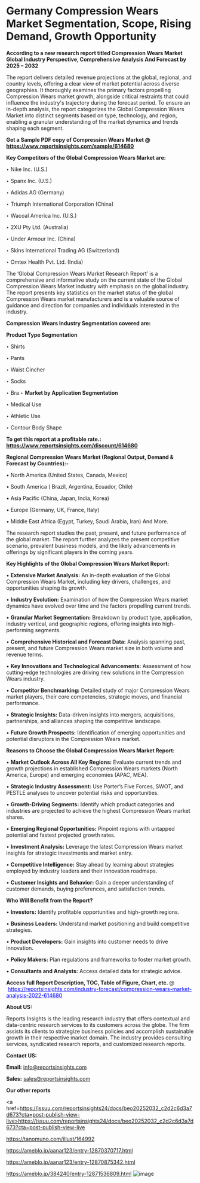 # Germany Compression Wears Market Segmentation, Scope, Rising Demand, Growth Opportunity 

<strong>According to a new research report titled Compression Wears Market Global Industry Perspective, Comprehensive Analysis And Forecast by 2025 – 2032</strong>

The report delivers detailed revenue projections at the global, regional, and country levels, offering a clear view of market potential across diverse geographies. It thoroughly examines the primary factors propelling Compression Wears market growth, alongside critical restraints that could influence the industry's trajectory during the forecast period. To ensure an in-depth analysis, the report categorizes the Global Compression Wears Market into distinct segments based on type, technology, and region, enabling a granular understanding of the market dynamics and trends shaping each segment.

<strong>Get a Sample PDF copy of Compression Wears Market </strong><strong>@<a href=https://www.reportsinsights.com/sample/614680 style=color:#0000ff;> https://www.reportsinsights.com/sample/614680</a></strong></font>

<strong>Key Competitors of the Global Compression Wears Market are:</strong>

‣ Nike Inc. (U.S.)

‣ Spanx Inc. (U.S.)

‣ Adidas AG (Germany)

‣ Triumph International Corporation (China)

‣ Wacoal America Inc. (U.S.)

‣ 2XU Pty Ltd. (Australia)

‣ Under Armour Inc. (China)

‣ Skins International Trading AG (Switzerland)

‣ Omtex Health Pvt. Ltd. (India)

The ‘Global Compression Wears Market Research Report’ is a comprehensive and informative study on the current state of the Global Compression Wears Market industry with emphasis on the global industry. The report presents key statistics on the market status of the global Compression Wears market manufacturers and is a valuable source of guidance and direction for companies and individuals interested in the industry.

<strong>Compression Wears Industry Segmentation covered are:</strong>

<strong>Product Type Segmentation</strong>

‣ Shirts

‣ Pants

‣ Waist Cincher

‣ Socks

‣ Bra
‣ 
<strong>Market by Application Segmentation</strong>

‣ Medical Use

‣ Athletic Use

‣ Contour Body Shape

<strong>To get this report at a profitable rate.: <a href=https://www.reportsinsights.com/discount/614680 style=color:#0000ff;>https://www.reportsinsights.com/discount/614680</a></strong></font>

<strong>Regional Compression Wears Market (Regional Output, Demand &amp; Forecast by Countries):-</strong>

• North America (United States, Canada, Mexico)

• South America ( Brazil, Argentina, Ecuador, Chile)

• Asia Pacific (China, Japan, India, Korea)

• Europe (Germany, UK, France, Italy)

• Middle East Africa (Egypt, Turkey, Saudi Arabia, Iran) And More.

The research report studies the past, present, and future performance of the global market. The report further analyzes the present competitive scenario, prevalent business models, and the likely advancements in offerings by significant players in the coming years.

<strong>Key Highlights of the Global Compression Wears Market Report:</strong>

• <strong>Extensive Market Analysis:</strong> An in-depth evaluation of the Global Compression Wears Market, including key drivers, challenges, and opportunities shaping its growth.

• <strong>Industry Evolution:</strong> Examination of how the Compression Wears market dynamics have evolved over time and the factors propelling current trends.

• <strong>Granular Market Segmentation:</strong> Breakdown by product type, application, industry vertical, and geographic regions, offering insights into high-performing segments.

• <strong>Comprehensive Historical and Forecast Data:</strong> Analysis spanning past, present, and future Compression Wears market size in both volume and revenue terms.

• <strong>Key Innovations and Technological Advancements:</strong> Assessment of how cutting-edge technologies are driving new solutions in the Compression Wears industry.

• <strong>Competitor Benchmarking:</strong> Detailed study of major Compression Wears market players, their core competencies, strategic moves, and financial performance.

• <strong>Strategic Insights:</strong> Data-driven insights into mergers, acquisitions, partnerships, and alliances shaping the competitive landscape.

• <strong>Future Growth Prospects:</strong> Identification of emerging opportunities and potential disruptors in the Compression Wears market.

<strong>Reasons to Choose the Global Compression Wears Market Report:</strong>

• <strong>Market Outlook Across All Key Regions:</strong> Evaluate current trends and growth projections in established Compression Wears markets (North America, Europe) and emerging economies (APAC, MEA).

• <strong>Strategic Industry Assessment:</strong> Use Porter’s Five Forces, SWOT, and PESTLE analyses to uncover potential risks and opportunities.

• <strong>Growth-Driving Segments:</strong> Identify which product categories and industries are projected to achieve the highest Compression Wears market shares.

• <strong>Emerging Regional Opportunities:</strong> Pinpoint regions with untapped potential and fastest projected growth rates.

• <strong>Investment Analysis:</strong> Leverage the latest Compression Wears market insights for strategic investments and market entry.

• <strong>Competitive Intelligence:</strong> Stay ahead by learning about strategies employed by industry leaders and their innovation roadmaps.

• <strong>Customer Insights and Behavior:</strong> Gain a deeper understanding of customer demands, buying preferences, and satisfaction trends.

<strong>Who Will Benefit from the Report?</strong>

• <strong>Investors:</strong> Identify profitable opportunities and high-growth regions.

• <strong>Business Leaders:</strong> Understand market positioning and build competitive strategies.

• <strong>Product Developers:</strong> Gain insights into customer needs to drive innovation.

• <strong>Policy Makers:</strong> Plan regulations and frameworks to foster market growth.

• <strong>Consultants and Analysts:</strong> Access detailed data for strategic advice.
</ul>
<strong>Access full Report Description, TOC, Table of Figure, Chart, etc. </strong>@  <a href=https://reportsinsights.com/industry-forecast/compression-wears-market-analysis-2022-614680 style=color:#0000ff;>https://reportsinsights.com/industry-forecast/compression-wears-market-analysis-2022-614680</a></font>

<strong><strong>About US</strong>:</strong>

Reports Insights is the leading research industry that offers contextual and data-centric research services to its customers across the globe. The firm assists its clients to strategize business policies and accomplish sustainable growth in their respective market domain. The industry provides consulting services, syndicated research reports, and customized research reports.

<strong>Contact US:</strong>

<p class=""""><b>Email:</b> <a href=mailto:info@reportsinsights.com>info@reportsinsights.com</a></p>
<p class=""""><b>Sales:</b> <a href=mailto:sales@reportsinsights.com>sales@reportsinsights.com</a></p>

<strong>Our other reports</strong>

<a href=https://issuu.com/reportsinsights24/docs/beo20252032_c2d2c6d3a7d673?cta=post-publish-view-live>https://issuu.com/reportsinsights24/docs/beo20252032_c2d2c6d3a7d673?cta=post-publish-view-live</a>

<a href=https://tanomuno.com/illust/164992>https://tanomuno.com/illust/164992</a>

<a href=https://ameblo.jp/aanar123/entry-12870370717.html>https://ameblo.jp/aanar123/entry-12870370717.html</a>

<a href=https://ameblo.jp/aanar123/entry-12870875342.html>https://ameblo.jp/aanar123/entry-12870875342.html</a>

<a href=https://ameblo.jp/384240/entry-12871536809.html>https://ameblo.jp/384240/entry-12871536809.html</a>
![image](https://github.com/user-attachments/assets/7fc56ab1-508e-499c-ba20-80e4594af8ae)
